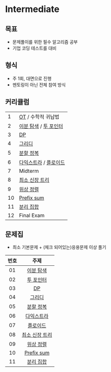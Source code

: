 # Intermediate

## 목표
- 문제풀이를 위한 필수 알고리즘 공부
- 기업 코딩 테스트를 대비

## 형식
- 주 1회, 대면으로 진행
- 멘토링이 아닌 전체 참여 방식

## 커리큘럼
| | |
| --- | --- |
| 1 | [OT](https://blog.encrypted.gg/921?category=773649) / 수학적 귀납법 |
| 2 | [이분 탐색](https://blog.encrypted.gg/985) / [투 포인터](https://blog.encrypted.gg/1004) |
| 3 | [DP](https://blog.encrypted.gg/974) |
| 4 | [그리디](https://blog.encrypted.gg/975) |
| 5  | [분할 정복](https://m.blog.naver.com/PostView.naver?blogId=kks227&logNo=220776241154&referrerCode=0&searchKeyword=%EB%B6%84%ED%95%A0%20%EC%A0%95%EB%B3%B5) |
| 6 | [다익스트라](https://blog.encrypted.gg/1037) / [플로이드](https://blog.encrypted.gg/1035) |
| 7 | Midterm |
| 8 | [최소 신장 트리](https://blog.encrypted.gg/1024) |
| 9 | [위상 정렬](https://blog.encrypted.gg/1020) |
| 10 | [Prefix sum](https://m.blog.naver.com/PostView.naver?blogId=kks227&logNo=220787178657&referrerCode=0&searchKeyword=prefix) |
| 11 | [분리 집합](https://m.blog.naver.com/PostView.naver?blogId=kks227&logNo=220791837179&referrerCode=0&searchKeyword=%EC%9C%A0%EB%8B%88%EC%98%A8) |
| 12 | Final Exam |

## 문제집
- 최소 기본문제 + (체크 되어있는)응용문제 이상 풀기

| 번호 |                                                    주제                                                    |
| :--: | :--------------------------------------------------------------------------------------------------------: |
|  01  |      [이분 탐색](https://github.com/encrypted-def/basic-algo-lecture/blob/master/workbook/0x13.md)       |
|  02  |         [투 포인터](https://github.com/encrypted-def/basic-algo-lecture/blob/master/workbook/0x14.md)          |
|  03  |         [DP](https://github.com/encrypted-def/basic-algo-lecture/blob/master/workbook/0x10.md)          |
|  04  |         [그리디](https://github.com/encrypted-def/basic-algo-lecture/blob/master/workbook/0x11.md)          |
|  05  |         [분할 정복](https://www.acmicpc.net/workbook/view/3245)          |
|  06  |         [다익스트라](https://github.com/encrypted-def/basic-algo-lecture/blob/master/workbook/0x1D.md)          |
|  07  |         [플로이드](https://github.com/encrypted-def/basic-algo-lecture/blob/master/workbook/0x1C.md)          |
|  08  |         [최소 신장 트리](https://github.com/encrypted-def/basic-algo-lecture/blob/master/workbook/0x1B.md)          |
|  09  |         [위상 정렬](https://github.com/encrypted-def/basic-algo-lecture/blob/master/workbook/0x1A.md)          |
|  10  |  [Prefix sum](https://www.acmicpc.net/workbook/view/11438)  |
|  11  |  [분리 집합](https://www.acmicpc.net/workbook/view/11724)  |
